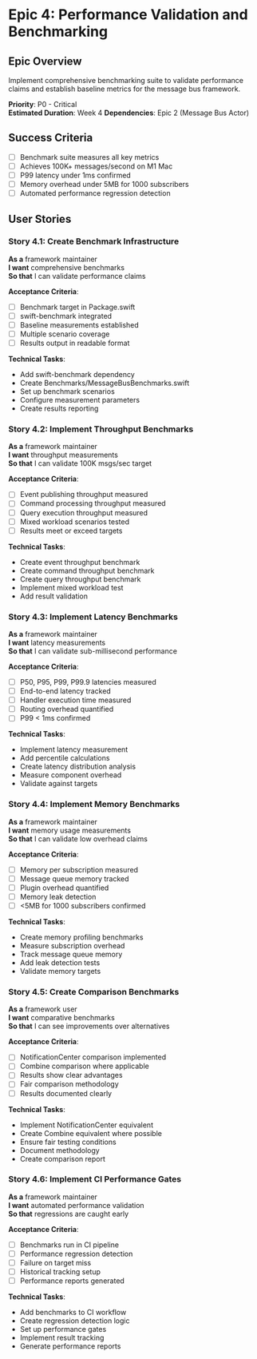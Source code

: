 # Epic 4: Performance Validation and Benchmarking

## Epic Overview
Implement comprehensive benchmarking suite to validate performance claims and establish baseline metrics for the message bus framework.

**Priority**: P0 - Critical  
**Estimated Duration**: Week 4
**Dependencies**: Epic 2 (Message Bus Actor)

## Success Criteria
- [ ] Benchmark suite measures all key metrics
- [ ] Achieves 100K+ messages/second on M1 Mac
- [ ] P99 latency under 1ms confirmed
- [ ] Memory overhead under 5MB for 1000 subscribers
- [ ] Automated performance regression detection

## User Stories

### Story 4.1: Create Benchmark Infrastructure
**As a** framework maintainer  
**I want** comprehensive benchmarks  
**So that** I can validate performance claims

**Acceptance Criteria**:
- [ ] Benchmark target in Package.swift
- [ ] swift-benchmark integrated
- [ ] Baseline measurements established
- [ ] Multiple scenario coverage
- [ ] Results output in readable format

**Technical Tasks**:
- Add swift-benchmark dependency
- Create Benchmarks/MessageBusBenchmarks.swift
- Set up benchmark scenarios
- Configure measurement parameters
- Create results reporting

### Story 4.2: Implement Throughput Benchmarks
**As a** framework maintainer  
**I want** throughput measurements  
**So that** I can validate 100K msgs/sec target

**Acceptance Criteria**:
- [ ] Event publishing throughput measured
- [ ] Command processing throughput measured
- [ ] Query execution throughput measured
- [ ] Mixed workload scenarios tested
- [ ] Results meet or exceed targets

**Technical Tasks**:
- Create event throughput benchmark
- Create command throughput benchmark
- Create query throughput benchmark
- Implement mixed workload test
- Add result validation

### Story 4.3: Implement Latency Benchmarks
**As a** framework maintainer  
**I want** latency measurements  
**So that** I can validate sub-millisecond performance

**Acceptance Criteria**:
- [ ] P50, P95, P99, P99.9 latencies measured
- [ ] End-to-end latency tracked
- [ ] Handler execution time measured
- [ ] Routing overhead quantified
- [ ] P99 < 1ms confirmed

**Technical Tasks**:
- Implement latency measurement
- Add percentile calculations
- Create latency distribution analysis
- Measure component overhead
- Validate against targets

### Story 4.4: Implement Memory Benchmarks
**As a** framework maintainer  
**I want** memory usage measurements  
**So that** I can validate low overhead claims

**Acceptance Criteria**:
- [ ] Memory per subscription measured
- [ ] Message queue memory tracked
- [ ] Plugin overhead quantified
- [ ] Memory leak detection
- [ ] <5MB for 1000 subscribers confirmed

**Technical Tasks**:
- Create memory profiling benchmarks
- Measure subscription overhead
- Track message queue memory
- Add leak detection tests
- Validate memory targets

### Story 4.5: Create Comparison Benchmarks
**As a** framework user  
**I want** comparative benchmarks  
**So that** I can see improvements over alternatives

**Acceptance Criteria**:
- [ ] NotificationCenter comparison implemented
- [ ] Combine comparison where applicable
- [ ] Results show clear advantages
- [ ] Fair comparison methodology
- [ ] Results documented clearly

**Technical Tasks**:
- Implement NotificationCenter equivalent
- Create Combine equivalent where possible
- Ensure fair testing conditions
- Document methodology
- Create comparison report

### Story 4.6: Implement CI Performance Gates
**As a** framework maintainer  
**I want** automated performance validation  
**So that** regressions are caught early

**Acceptance Criteria**:
- [ ] Benchmarks run in CI pipeline
- [ ] Performance regression detection
- [ ] Failure on target miss
- [ ] Historical tracking setup
- [ ] Performance reports generated

**Technical Tasks**:
- Add benchmarks to CI workflow
- Create regression detection logic
- Set up performance gates
- Implement result tracking
- Generate performance reports